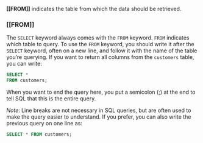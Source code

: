 **[[FROM]]** indicates the table from which the data should be retrieved.
### **[[FROM]]**

The `SELECT` keyword always comes with the `FROM` keyword. `FROM` indicates which table to query. To use the `FROM` keyword, you should write it after the `SELECT` keyword, often on a new line, and follow it with the name of the table you’re querying. If you want to return all columns from the `customers` table, you can write:

```sql
SELECT *
FROM customers;
```

When you want to end the query here, you put a semicolon (;) at the end to tell SQL that this is the entire query.

*Note*: Line breaks are not necessary in SQL queries, but are often used to make the query easier to understand. If you prefer, you can also write the previous query on one line as:

```sql
SELECT * FROM customers;
```
